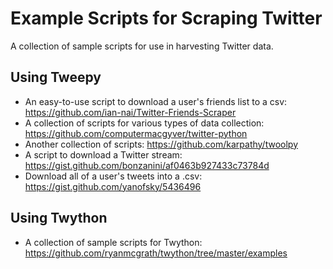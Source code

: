 # Example Scripts for Scraping Twitter
A collection of sample scripts for use in harvesting Twitter data.

## Using Tweepy
* An easy-to-use script to download a user's friends list to a csv: https://github.com/ian-nai/Twitter-Friends-Scraper
* A collection of scripts for various types of data collection: https://github.com/computermacgyver/twitter-python
* Another collection of scripts: https://github.com/karpathy/twoolpy
* A script to download a Twitter stream: https://gist.github.com/bonzanini/af0463b927433c73784d
* Download all of a user's tweets into a .csv: https://gist.github.com/yanofsky/5436496

## Using Twython
* A collection of sample scripts for Twython: https://github.com/ryanmcgrath/twython/tree/master/examples
